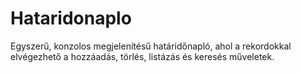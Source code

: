 # Hataridonaplo
Egyszerű, konzolos megjelenítésű határidőnapló, ahol a rekordokkal elvégezhető a hozzáadás, törlés, listázás és keresés műveletek.
